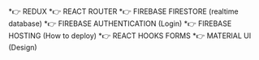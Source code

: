 *👉 REDUX
*👉 REACT ROUTER
*👉 FIREBASE FIRESTORE (realtime database)
*👉 FIREBASE AUTHENTICATION (Login)
*👉 FIREBASE HOSTING (How to deploy)
*👉 REACT HOOKS FORMS
*👉 MATERIAL UI (Design)
